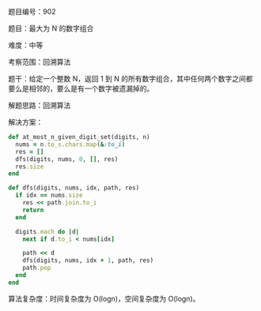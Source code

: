 题目编号：902

题目：最大为 N 的数字组合

难度：中等

考察范围：回溯算法

题干：给定一个整数 N，返回 1 到 N 的所有数字组合，其中任何两个数字之间都要么是相邻的，要么是有一个数字被遗漏掉的。

解题思路：回溯算法

解决方案：

```ruby
def at_most_n_given_digit_set(digits, n)
  nums = n.to_s.chars.map(&:to_i)
  res = []
  dfs(digits, nums, 0, [], res)
  res.size
end

def dfs(digits, nums, idx, path, res)
  if idx == nums.size
    res << path.join.to_i
    return
  end

  digits.each do |d|
    next if d.to_i < nums[idx]

    path << d
    dfs(digits, nums, idx + 1, path, res)
    path.pop
  end
end
```

算法复杂度：时间复杂度为 O(logn)，空间复杂度为 O(logn)。